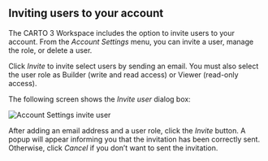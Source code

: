 ## Inviting users to your account 

The CARTO 3 Workspace includes the option to invite users to your account. From the *Account Settings* menu, you can invite a user, manage the role, or delete a user.

Click *Invite* to invite select users by sending an email. You must also select the user role as Builder (write and read access) or Viewer (read-only access).

The following screen shows the *Invite user* dialog box:

![Account Settings invite user](/img/cloud-native-workspace/account-settings/account_settings_invite_user.png)

After adding an email address and a user role, click the *Invite* button. A popup will appear informing you that the invitation has been correctly sent. Otherwise, click *Cancel* if you don’t want to sent the invitation.